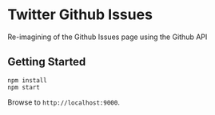 # Twitter Github Issues 

Re-imagining of the Github Issues page using the Github API

## Getting Started

```
npm install
npm start
```

Browse to `http://localhost:9000`.
